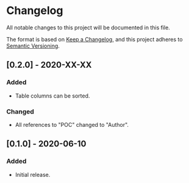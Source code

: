 # Changelog
All notable changes to this project will be documented in this file.

The format is based on [Keep a Changelog](https://keepachangelog.com/en/1.0.0/),
and this project adheres to [Semantic Versioning](https://semver.org/spec/v2.0.0.html).

## [0.2.0] - 2020-XX-XX
### Added
- Table columns can be sorted.

### Changed
- All references to "POC" changed to "Author".

## [0.1.0] - 2020-06-10
### Added
- Initial release.